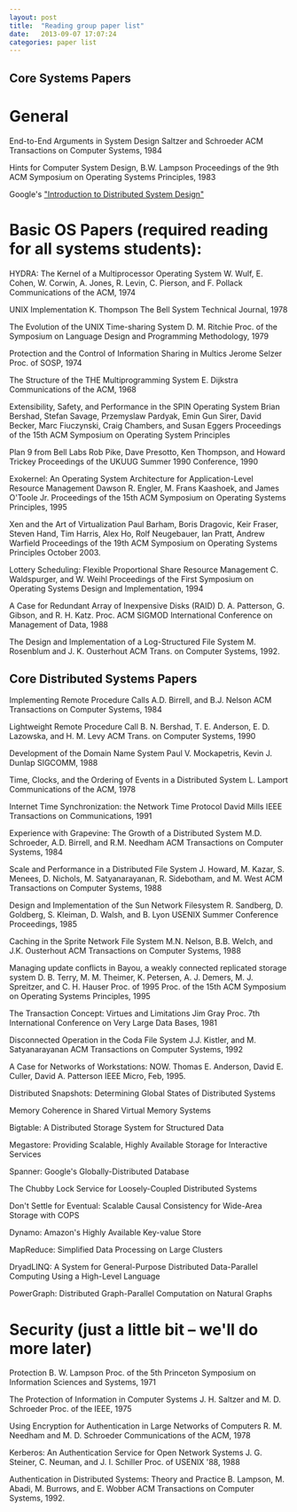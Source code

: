 ```yaml
---
layout: post
title:  "Reading group paper list"
date:   2013-09-07 17:07:24
categories: paper list
---
```


## Core Systems Papers
# General
End-to-End Arguments in System Design 
Saltzer and Schroeder 
ACM Transactions on Computer Systems, 1984

Hints for Computer System Design, 
B.W. Lampson 
Proceedings of the 9th ACM Symposium on Operating Systems Principles, 1983

Google's ["Introduction to Distributed System Design"](http://www.hpcs.cs.tsukuba.ac.jp/~tatebe/lecture/h23/dsys/dsd-tutorial.html "hpcs")


# Basic OS Papers (required reading for all systems students):
HYDRA: The Kernel of a Multiprocessor Operating System 
W. Wulf, E. Cohen, W. Corwin, A. Jones, R. Levin, C. Pierson, and F. Pollack 
Communications of the ACM, 1974

UNIX Implementation 
K. Thompson 
The Bell System Technical Journal, 1978

The Evolution of the UNIX Time-sharing System
D. M. Ritchie
Proc. of the Symposium on Language Design and Programming Methodology, 1979

Protection and the Control of Information Sharing in Multics
Jerome Selzer
Proc. of SOSP, 1974

The Structure of the THE Multiprogramming System 
E. Dijkstra 
Communications of the ACM, 1968

Extensibility, Safety, and Performance in the SPIN Operating System 
Brian Bershad, Stefan Savage, Przemyslaw Pardyak, Emin Gun Sirer, David Becker, Marc Fiuczynski, Craig Chambers, and Susan Eggers 
Proceedings of the 15th ACM Symposium on Operating System Principles

Plan 9 from Bell Labs 
Rob Pike, Dave Presotto, Ken Thompson, and Howard Trickey 
Proceedings of the UKUUG Summer 1990 Conference, 1990

Exokernel: An Operating System Architecture for Application-Level Resource Management 
Dawson R. Engler, M. Frans Kaashoek, and James O'Toole Jr. 
Proceedings of the 15th ACM Symposium on Operating Systems Principles, 1995

Xen and the Art of Virtualization
Paul Barham, Boris Dragovic, Keir Fraser, Steven Hand, Tim Harris, Alex Ho, Rolf Neugebauer, Ian Pratt, Andrew Warfield
Proceedings of the 19th ACM Symposium on Operating Systems Principles 
October 2003.

Lottery Scheduling: Flexible Proportional Share Resource Management 
C. Waldspurger, and W. Weihl 
Proceedings of the First Symposium on Operating Systems Design and Implementation, 1994

A Case for Redundant Array of Inexpensive Disks (RAID)
D. A. Patterson, G. Gibson, and R. H. Katz.
Proc. ACM SIGMOD International Conference on Management of Data, 1988

The Design and Implementation of a Log-Structured File System
M. Rosenblum and J. K. Ousterhout
ACM Trans. on Computer Systems, 1992.



## Core Distributed Systems Papers
Implementing Remote Procedure Calls 
A.D. Birrell, and B.J. Nelson 
ACM Transactions on Computer Systems, 1984

Lightweight Remote Procedure Call
B. N. Bershad, T. E. Anderson, E. D. Lazowska, and H. M. Levy
ACM Trans. on Computer Systems, 1990

Development of the Domain Name System
Paul V. Mockapetris, Kevin J. Dunlap
SIGCOMM, 1988

Time, Clocks, and the Ordering of Events in a Distributed System 
L. Lamport 
Communications of the ACM, 1978

Internet Time Synchronization: the Network Time Protocol
David Mills
IEEE Transactions on Communications, 1991

Experience with Grapevine: The Growth of a Distributed System 
M.D. Schroeder, A.D. Birrell, and R.M. Needham 
ACM Transactions on Computer Systems, 1984

Scale and Performance in a Distributed File System 
J. Howard, M. Kazar, S. Menees, D. Nichols, M. Satyanarayanan, R. Sidebotham, and M. West
ACM Transactions on Computer Systems, 1988

Design and Implementation of the Sun Network Filesystem 
R. Sandberg, D. Goldberg, S. Kleiman, D. Walsh, and B. Lyon 
USENIX Summer Conference Proceedings, 1985

Caching in the Sprite Network File System 
M.N. Nelson, B.B. Welch, and J.K. Ousterhout 
ACM Transactions on Computer Systems, 1988

Managing update conflicts in Bayou, a weakly connected replicated storage system
D. B. Terry, M. M. Theimer, K. Petersen, A. J. Demers, M. J. Spreitzer, and C. H. Hauser
Proc. of 1995 Proc. of the 15th ACM Symposium on Operating Systems Principles, 1995

The Transaction Concept: Virtues and Limitations
Jim Gray
Proc. 7th International Conference on Very Large Data Bases, 1981

Disconnected Operation in the Coda File System 
J.J. Kistler, and M. Satyanarayanan 
ACM Transactions on Computer Systems, 1992

A Case for Networks of Workstations: NOW.
Thomas E. Anderson, David E. Culler, David A. Patterson
IEEE Micro, Feb, 1995.

Distributed Snapshots: Determining Global States of Distributed Systems

Memory Coherence in Shared Virtual Memory Systems

Bigtable: A Distributed Storage System for Structured Data

Megastore: Providing Scalable, Highly Available Storage for Interactive Services

Spanner: Google's Globally-Distributed Database

The Chubby Lock Service for Loosely-Coupled Distributed Systems

Don't Settle for Eventual: Scalable Causal Consistency for Wide-Area Storage with COPS

Dynamo: Amazon's Highly Available Key-value Store

MapReduce: Simplified Data Processing on Large Clusters

DryadLINQ: A System for General-Purpose Distributed Data-Parallel Computing Using a High-Level Language

PowerGraph: Distributed Graph-Parallel Computation on Natural Graphs



# Security (just a little bit – we'll do more later)
Protection
B. W. Lampson
Proc. of the 5th Princeton Symposium on Information Sciences and Systems, 1971

The Protection of Information in Computer Systems
J. H. Saltzer and M. D. Schroeder
Proc. of the IEEE, 1975

Using Encryption for Authentication in Large Networks of Computers
R. M. Needham and M. D. Schroeder
Communications of the ACM, 1978

Kerberos: An Authentication Service for Open Network Systems
J. G. Steiner, C. Neuman, and J. I. Schiller
Proc. of USENIX '88, 1988

Authentication in Distributed Systems: Theory and Practice
B. Lampson, M. Abadi, M. Burrows, and E. Wobber
ACM Transactions on Computer Systems, 1992.
